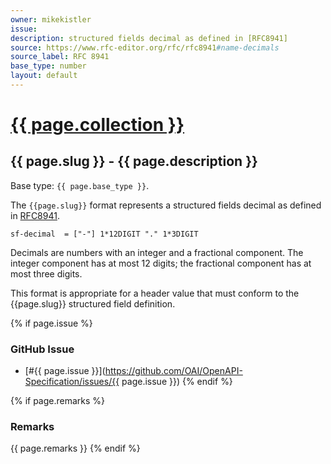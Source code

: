 ```yaml
---
owner: mikekistler
issue:
description: structured fields decimal as defined in [RFC8941]
source: https://www.rfc-editor.org/rfc/rfc8941#name-decimals
source_label: RFC 8941
base_type: number
layout: default
---
```


# <a href="..">{{ page.collection }}</a>

## {{ page.slug }} - {{ page.description }}

Base type: `{{ page.base_type }}`.

The `{{page.slug}}` format represents a structured fields decimal as defined in [RFC8941].

```abnf
sf-decimal  = ["-"] 1*12DIGIT "." 1*3DIGIT
```

Decimals are numbers with an integer and a fractional component.
The integer component has at most 12 digits; the fractional component has at most three digits.

This format is appropriate for a header value that must conform to the {{page.slug}} structured field definition.

{% if page.issue %}
### GitHub Issue

* [#{{ page.issue }}](https://github.com/OAI/OpenAPI-Specification/issues/{{ page.issue }})
{% endif %}

{% if page.remarks %}
### Remarks

{{ page.remarks }}
{% endif %}

[RFC8941]: https://www.rfc-editor.org/rfc/rfc8941#name-decimals
